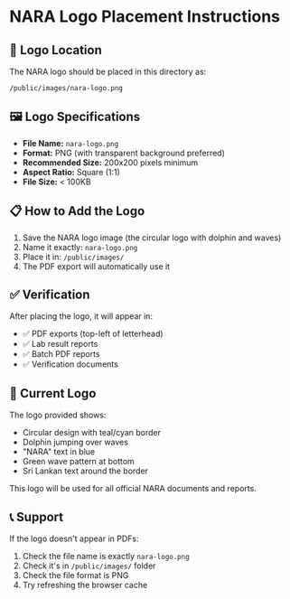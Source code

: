 # NARA Logo Placement Instructions

## 📍 **Logo Location**

The NARA logo should be placed in this directory as:

```
/public/images/nara-logo.png
```

## 🖼️ **Logo Specifications**

- **File Name:** `nara-logo.png`
- **Format:** PNG (with transparent background preferred)
- **Recommended Size:** 200x200 pixels minimum
- **Aspect Ratio:** Square (1:1)
- **File Size:** < 100KB

## 📋 **How to Add the Logo**

1. Save the NARA logo image (the circular logo with dolphin and waves)
2. Name it exactly: `nara-logo.png`
3. Place it in: `/public/images/`
4. The PDF export will automatically use it

## ✅ **Verification**

After placing the logo, it will appear in:
- ✅ PDF exports (top-left of letterhead)
- ✅ Lab result reports
- ✅ Batch PDF reports
- ✅ Verification documents

## 🔄 **Current Logo**

The logo provided shows:
- Circular design with teal/cyan border
- Dolphin jumping over waves
- "NARA" text in blue
- Green wave pattern at bottom
- Sri Lankan text around the border

This logo will be used for all official NARA documents and reports.

## 📞 **Support**

If the logo doesn't appear in PDFs:
1. Check the file name is exactly `nara-logo.png`
2. Check it's in `/public/images/` folder
3. Check the file format is PNG
4. Try refreshing the browser cache
